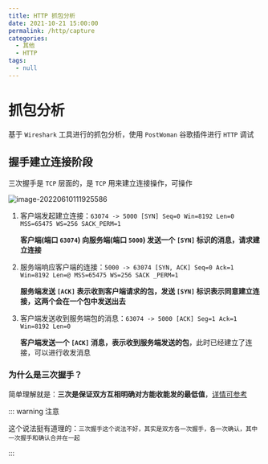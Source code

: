 ```yaml
---
title: HTTP 抓包分析
date: 2021-10-21 15:00:00
permalink: /http/capture
categories:
  - 其他
  - HTTP
tags:
  - null
---
```


# 抓包分析

基于 `Wireshark` 工具进行的抓包分析，使用 `PostWoman` 谷歌插件进行 `HTTP` 调试

## 握手建立连接阶段

三次握手是 `TCP` 层面的，是 `TCP` 用来建立连接操作，可操作

![image-20220610111925586](/img/126.png)

1. 客户端发起建立连接：`63074 -> 5000 [SYN] Seq=0 Win=8192 Len=0 MSS=65475 WS=256 SACK_PERM=1`

   **客户端(端口 `63074`) 向服务端(端口 `5000`) 发送一个 `[SYN]` 标识的消息，请求建立连接**

2. 服务端响应客户端的连接：`5000 -> 63074 [SYN, ACK] Seq=0 Ack=1 Win=8192 Len=@ MSS=65475 WS=256 SACK _PERM=1`

   **服务端发送 `[ACK]` 表示收到客户端请求的包，发送 `[SYN]` 标识表示同意建立连接，这两个会在一个包中发送出去**

3. 客户端发送收到服务端包的消息：`63074 -> 5000 [ACK] Seg=1 Ack=1 Win=8192 Len=0`

   **客户端发送一个 `[ACK]` 消息，表示收到服务端发送的包**，此时已经建立了连接，可以进行收发消息

### 为什么是三次握手？

简单理解就是：**三次是保证双方互相明确对方能收能发的最低值**，[详情可参考](https://www.zhihu.com/question/24853633)

::: warning 注意

这个说法挺有道理的：`三次握手这个说法不好，其实是双方各一次握手，各一次确认，其中一次握手和确认合并在一起`

:::









